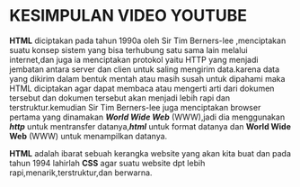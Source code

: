  # KESIMPULAN VIDEO YOUTUBE
**HTML** diciptakan pada tahun 1990a oleh Sir Tim Berners-lee ,menciptakan suatu konsep sistem yang bisa terhubung satu sama lain melalui internet,dan juga ia menciptakan protokol yaitu HTTP yang menjadi jembatan antara server dan clien untuk saling mengirim data.karena data yang dikirim dalam bentuk mentah atau masih susah untuk dipahami maka HTML diciptakan agar dapat membaca atau mengerti arti dari dokumen tersebut dan dokumen tersebut akan menjadi lebih rapi dan terstruktur.kemudian Sir Tim Berners-lee juga menciptakan browser pertama yang dinamakan ***World Wide Web*** (WWW),jadi dia menggunakan ***http*** untuk mentransfer datanya,***html*** untuk format datanya dan **World Wide Web** (WWW) untuk menampilkan datanya.

**HTML** adalah ibarat sebuah kerangka website yang akan kita buat dan pada tahun 1994 lahirlah **CSS** agar suatu website dpt lebih rapi,menarik,terstruktur,dan berwarna.


